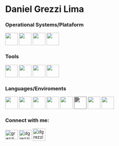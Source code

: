 # Daniel Grezzi Lima

<div>
  <h3 align="left">Operational Systems/Plataform</h3>

  <a href="https://www.linux.org/">
    <img height="40" src="https://cdn.jsdelivr.net/gh/devicons/devicon/icons/linux/linux-original.svg" /></a>
  <a href="https://www.microsoft.com/en-us/windows?wa=wsignin1.0">
    <img height="40" src="https://cdn.jsdelivr.net/gh/devicons/devicon/icons/windows8/windows8-original.svg" /></a>
  <a href="https://www.raspberrypi.com/">
    <img height="40" src="https://cdn.jsdelivr.net/gh/devicons/devicon/icons/raspberrypi/raspberrypi-original.svg" /></a>
  <a href="https://www.arduino.cc/">
    <img height="40" src="https://cdn.jsdelivr.net/gh/devicons/devicon/icons/arduino/arduino-original-wordmark.svg" /></a>
</div>

<div>
  <h3 align="left">Tools</h3>

  <a href="https://code.visualstudio.com/">
    <img height="40" src="https://cdn.jsdelivr.net/gh/devicons/devicon/icons/vscode/vscode-original.svg" /></a>
  <a href="https://www.android.com/">
    <img height="40" src="https://cdn.jsdelivr.net/gh/devicons/devicon/icons/androidstudio/androidstudio-original.svg" /></a>
  <a href="https://git-scm.com/">
    <img height="40" src="https://cdn.jsdelivr.net/gh/devicons/devicon/icons/docker/docker-original-wordmark.svg" /></a>
  <a href="https://git-scm.com/">
    <img height="40" src="https://cdn.jsdelivr.net/gh/devicons/devicon/icons/git/git-original.svg" /></a>
</div>

<div>
  <h3 align="left">Languages/Enviroments</h3>

  <a href="https://www.w3schools.com/html/">
    <img height="40" src="https://cdn.jsdelivr.net/gh/devicons/devicon/icons/html5/html5-original.svg" /></a>
  <a href="https://www.w3schools.com/css/">
    <img height="40" src="https://cdn.jsdelivr.net/gh/devicons/devicon/icons/css3/css3-original.svg" /></a>
  <a href="https://sass-lang.com/">
    <img height="40" src="https://cdn.jsdelivr.net/gh/devicons/devicon/icons/sass/sass-original.svg" /></a>
  <a href="https://www.javascript.com/">
    <img height="40" src="https://cdn.jsdelivr.net/gh/devicons/devicon/icons/javascript/javascript-original.svg" /></a>
  <a href="https://reactnative.dev/">
    <img height="40" src="https://reactnative.dev/img/header_logo.svg"/></a>
  <a href="https://nextjs.org/">
    <img style="filter: invert(100%) contrast(0%);
    }" height="40" src="https://cdn.jsdelivr.net/gh/devicons/devicon/icons/nextjs/nextjs-line.svg" /></a>
  <a href="https://nodejs.org/">
    <img height="40" src="https://cdn.jsdelivr.net/gh/devicons/devicon/icons/nodejs/nodejs-original.svg" /></a>
  <a href="https://firebase.google.com/?hl=pt-br">
    <img height="40" src="https://cdn.jsdelivr.net/gh/devicons/devicon/icons/firebase/firebase-plain-wordmark.svg" /><a>
</div>

<div>
  <h3 align="left">Connect with me:</h3>

  <a href="https://linkedin.com/in/grezzi" target="blank"><img align="center" src="https://raw.githubusercontent.com/rahuldkjain/github-profile-readme-generator/master/src/images/icons/Social/linked-in-alt.svg" alt="grezzi" height="30" width="40" /></a>
  <a href="https://fb.com/daniel.grezzi" target="blank"><img align="center" src="https://raw.githubusercontent.com/rahuldkjain/github-profile-readme-generator/master/src/images/icons/Social/facebook.svg" alt="dgrezzi" height="30" width="40" /></a>
  <a href="https://discord.com/channels/@me/952511788455456768" target="blank"><img align="center" src="https://raw.githubusercontent.com/rahuldkjain/github-profile-readme-generator/master/src/images/icons/Social/discord.svg" alt="dgrezzi#3143" height="40" width="40" /></a>
</div>
